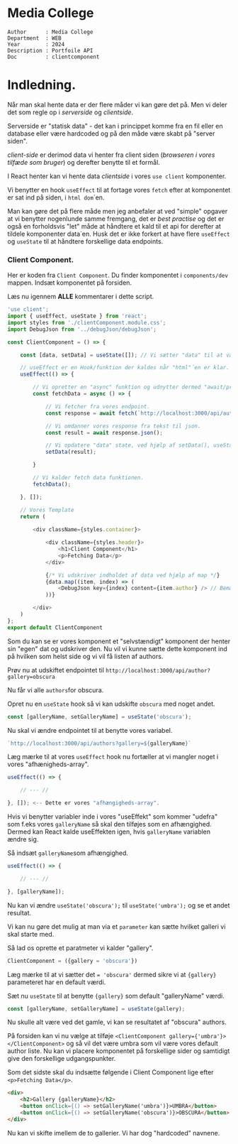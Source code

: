 # Media College

```
Author      : Media College
Department  : WEB 
Year        : 2024 
Description : Portfoile API
Doc         : clientcomponent
```

# Indledning.

Når man skal hente data er der flere måder vi kan gøre det på. Men vi deler det som regle op i *serverside* og *clientside*.

Serverside er "statisk data" - det kan i princippet komme fra en fil eller en database eller være hardcoded og på den måde være skabt på "server siden".

*client-side* er derimod data vi henter fra client siden (*browseren i vores tilfæde som bruger*) og derefter benytte til et formål.

I React henter kan vi hente data *clientside* i vores `use client` komponenter.

Vi benytter en hook `useEffect` til at fortage vores `fetch` efter at komponentet er sat ind på siden, i `html dom`´en.

Man kan gøre det på flere måde men jeg anbefaler at ved "simple" opgaver at vi benytter nogenlunde samme fremgang, det er *best practise* og det er også en forholdsvis "let" måde at håndtere et kald til et api for derefter at tildele komponenter data´en. Husk det er ikke forkert at have flere `useEffect` og `useState` til at håndtere forskellige data endpoints.

### Client Component.

Her er koden fra `Client Component`. Du finder komponentet i `components/dev` mappen. Indsæt komponentet på forsiden.

Læs nu igennem **ALLE** kommentarer i dette script.
```javascript
'use client';
import { useEffect, useState } from 'react';
import styles from './clientComponent.module.css';
import DebugJson from '../debugJson/debugJson';

const ClientComponent = () => {

    const [data, setData] = useState([]); // Vi sætter "data" til at være et tomt array som udgangspunkt.

    // useEffect er en Hook/funktion der kaldes når "html"´en er klar.
    useEffect(() => {

        // Vi opretter en "async" funktion og udnytter dermed "await/promise" til vores fetch.
        const fetchData = async () => {

            // Vi fetcher fra vores endpoint.
            const response = await fetch(`http://localhost:3000/api/authors`);

            // Vi omdanner vores response fra tekst til json.
            const result = await response.json();

            // Vi opdatere "data" state, ved hjælp af setData(), useState hook´en.
            setData(result);

        }

        // Vi kalder fetch data funktionen.
        fetchData();

    }, []);

    // Vores Template
    return (
        
        <div className={styles.container}>

            <div className={styles.header}>
                <h1>Client Component</h1>
                <p>Fetching Data</p>
            </div>

            {/* Vi udskriver indholdet af data ved hjælp af map */}
            {data.map((item, index) => (
                <DebugJson key={index} content={item.author} /> // Bemærk at vi skriver item.author, vi kunne vælge at skrive hele objektet ud med item (prøv det!)
            ))}

        </div>
    )
};
export default ClientComponent
```

Som du kan se er vores komponent et "selvstændigt" komponent der henter sin "egen" dat og udskriver den. Nu vil vi kunne sætte dette komponent ind på hvilken som helst side og vi vil få listen af authors.

Prøv nu at udskiftet endpointet til `http://localhost:3000/api/author?gallery=obscura`

Nu får vi alle `authors`for obscura.

Opret nu en `useState` hook så vi kan udskifte `obscura` med noget andet.

```javascript
const [galleryName, setGalleryName] = useState('obscura');
```

Nu skal vi ændre endpointet til at benytte vores variabel.

```javascript
`http://localhost:3000/api/authors?gallery=${galleryName}`
```

Læg mærke til at vores `useEffect` hook nu fortæller at vi mangler noget i vores "afhænigheds-array".

```javascript
useEffect(() => { 

    // --- //

}, []); <-- Dette er vores "afhængigheds-array".
```
Hvis vi benytter variabler inde i vores "useEffekt" som kommer "udefra" som f.eks vores `galleryName` så skal den tilføjes som en afhængighed. Dermed kan React kalde useEffekten igen, hvis `galleryName` variablen ændre sig.

Så indsæt `galleryName`som afhængighed.
```javascript
useEffect(() => { 

    // --- //

}, [galleryName]);
```

Nu kan vi ændre `useState('obscura');` til `useState('umbra');` og se et andet resultat.

Vi kan nu gøre det mulig at man via et `parameter` kan sætte hvilket galleri vi skal starte med.

Så lad os oprette et paratmeter vi kalder "gallery".

```javascript
ClientComponent = ({gallery = 'obscura'})
```

Læg mærke til at vi sætter det `= 'obscura'` dermed sikre vi at `{gallery}` parameteret har en default værdi.

Sæt nu `useState` til at benytte `{gallery}` som default "galleryName" værdi.

```javascript
const [galleryName, setGalleryName] = useState(gallery);
```

Nu skulle alt være ved det gamle, vi kan se resultatet af "obscura" authors.

På forsiden kan vi nu vælge at tilføje `<ClientComponent gallery={'umbra'}></ClientComponent>` og så vil det være umbra som vil være vores default author liste. Nu kan vi placere komponentet på forskellige sider og samtidigt give den forskellige udgangspunkter.

Som det sidste skal du indsætte følgende i Client Component lige efter `<p>Fetching Data</p>`.


```html
<div>
    <h2>Gallery {galleryName}</h2>
    <button onClick={() => setGalleryName('umbra')}>UMBRA</button>
    <button onClick={() => setGalleryName('obscura')}>OBSCURA</button>
</div>
```

Nu kan vi skifte imellem de to gallerier. Vi har dog "hardcoded" navnene.

